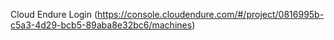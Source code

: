 Cloud Endure Login (https://console.cloudendure.com/#/project/0816995b-c5a3-4d29-bcb5-89aba8e32bc6/machines)
